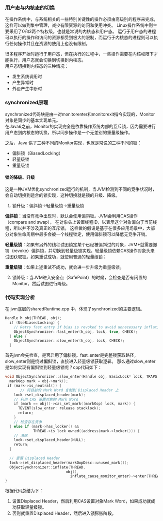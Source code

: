 

### 用户态与内核态的切换  
在操作系统中，与系统相关的一些特别关键性的操作必须由高级别的程序来完成，这样可以做到集中管理，减少有限资源的访问和使用冲突。
Linux操作系统中则主要采用了0和3两个特权级，也就是常说的内核态和用户态。
运行于用户态的进程可以执行的操作和访问的资源都受到极大的限制，而运行于内核态的进程则可以执行任何操作并且在资源的使用上也没有限制。  

很多程序开始时运行于用户态，但在执行的过程中，一些操作需要在内核权限下才能执行，用户态就会切换到切换到内核态。  
用户态切换到内核态的三种情况：
* 发生系统调用时
* 产生异常时
* 外设产生中断时
### synchronized原理
synchronized代码块是由一对monitorenter和monitorexit指令实现的，Monitor对象是同步的基本实现单元。  
在Java6之前，Monitor的实现完全是依靠操作系统内部的互斥锁，因为需要进行用户态到内核态的切换，所以同步操作是一个无差别的重量级操作。  

之后，Java 供了三种不同的Monitor实现，也就是常说的三种不同的锁：
* 偏斜锁（BiasedLocking）
* 轻量级锁
* 重量级锁

#### 锁的降级、升级
这是一种JVM优化synchronized运行的机制，当JVM检测到不同的竞争状况时，会自动切换到适合的锁实现，这种切换就是锁的升级、降级。  

1. 锁升级：偏斜锁->轻量级锁->重量级锁  

**偏斜锁**：当没有竞争出现时，默认会使用偏斜锁。JVM会利用CAS操作（compare and swap），
在对象头上设置线程ID，以表示这个对象偏向于当前线程，所以并不涉及真正的互斥锁。
这样做的假设是基于在很多应用场景中，大部分对象生命周期中最多会被一个线程锁定，使用偏斜锁可以降低无竞争开销。  

**轻量级锁**：如果有另外的线程试图锁定某个已经被偏斜过的对象，JVM+就需要撤销（revoke）偏斜锁，并切换到轻量级锁实现。轻量级锁依赖CAS操作对象头来试图获取锁。如果重试成功，就使用普通的轻量级锁；

**重量级锁**：如果上述重试不成功，就会进一步升级为重量级锁。

2. 锁降级：当JVM进入安全点（SafePoint）的时候，会检查是否有闲置的Monitor，然后试图进行降级。  

### 代码实现分析 
在 jvm底层的sharedRuntime.cpp 中，体现了synchronized的主要逻辑。
```C++
Handle h_obj(THREAD, obj);
  if (UseBiasedLocking) {
    // Retry fast entry if bias is revoked to avoid unnecessary inflation
    ObjectSynchronizer::fast_enter(h_obj, lock, true, CHECK);
  } else {
    ObjectSynchronizer::slow_enter(h_obj, lock, CHECK);
  }
```
首先jvm会先检查，是否启用了偏斜锁。fast_enter是完整锁获取路径，slow_enter则是绕过偏斜锁，直接进入轻量级锁获取逻辑。
那么通过slow_enter是如何实现有偏斜锁到轻量级锁呢？cpp代码如下：
```C++
void ObjectSynchronizer::slow_enter(Handle obj, BasicLock* lock, TRAPS) {
  markOop mark = obj->mark();
 if (mark->is_neutral()) {
       // 将目前的 Mark Word 复制到 Displaced Header 上
	lock->set_displaced_header(mark);
	// 利用 CAS 设置对象的 Mark Word
    if (mark == obj()->cas_set_mark((markOop) lock, mark)) {
      TEVENT(slow_enter: release stacklock);
      return;
    }
    // 检查存在竞争
  } else if (mark->has_locker() &&
             THREAD->is_lock_owned((address)mark->locker())) {
	// 清除
    lock->set_displaced_header(NULL);
    return;
  }
 
  // 重置 Displaced Header
  lock->set_displaced_header(markOopDesc::unused_mark());
  ObjectSynchronizer::inflate(THREAD,
                          	obj(),
                              inflate_cause_monitor_enter)->enter(THREAD);
}

```
根据代码总结为下：
1. 设置Displaced Header，然后利用CAS设置对象Mark Word，如果成功就成功获取轻量级锁。
2. 否则就重置Displaced Header，然后进入锁膨胀阶段。
